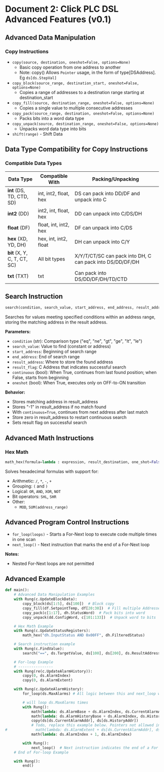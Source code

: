 # Document 2: Click PLC DSL Advanced Features (v0.1)

## Advanced Data Manipulation

### Copy Instructions
- `copy(source, destination, oneshot=False, options=None)`
  - Basic copy operation from one address to another
  - Note: copy() Allows `Pointer` usage, in the form of type[DSAddress]. Eg `ds[ds.StepVal]`
- `copy_block(source_range, destination_start, oneshot=False, options=None)`
  - Copies a range of addresses to a destination range starting at destination_start
- `copy_fill(source, destination_range, oneshot=False, options=None)`
  - Copies a single value to multiple consecutive addresses
- `copy_pack(source_range, destination, oneshot=False, options=None)`
  - Packs bits into a word data type
- `copy_unpack(source, destination_range, oneshot=False, options=None)`
  - Unpacks word data type into bits
- `shift(range)` - Shift Data

## Data Type Compatibility for Copy Instructions

### Compatible Data Types
| Data Type | Compatible With | Packing/Unpacking |
|-----------|-----------------|-------------------|
| **int** (DS, TD, CTD, SD) | int, int2, float, hex | DS can pack into DD/DF and unpack into C |
| **int2** (DD) | int2, int, float, hex | DD can unpack into C/DS/DH |
| **float** (DF) | float, int, int2, hex | DF can unpack into C/DS |
| **hex** (XD, YD, DH) | hex, int, int2, float | DH can unpack into C/Y |
| **bit** (X, Y, C, T, CT, SC) | All bit types | X/Y/T/CT/SC can pack into DH, C can pack into DS/DD/DF/DH |
| **txt** (TXT) | txt | Can pack into DS/DD/DF/DH/TD/CTD |

## Search Instruction
```python
search(condition, search_value, start_address, end_address, result_address, result_flag : C Address, continuous=False, oneshot=False)
```

Searches for values meeting specified conditions within an address range, storing the matching address in the result address.

**Parameters:**
- `condition` (str): Comparison type ("eq", "ne", "gt", "ge", "lt", "le")
- `search_value`: Value to find (constant or address)
- `start_address`: Beginning of search range
- `end_address`: End of search range
- `result_address`: Where to store the found address
- `result_flag`: C Address that indicates successful search
- `continuous` (bool): When True, continues from last found position; when False, starts from beginning
- `oneshot` (bool): When True, executes only on OFF-to-ON transition

**Behavior:**
- Stores matching address in result_address
- Stores "-1" in result_address if no match found
- With `continuous=True`, continues from next address after last match
- Store zero in result_address to restart continuous search
- Sets result flag on successful search

## Advanced Math Instructions

### Hex Math
```python
math_hex(formula=lambda : expression, result_destination, one_shot=False)
```
Solves hexadecimal formulas with support for: 
- Arithmetic: `/`, `*`, `-`, `+`
- Grouping: `(` and `)`
- Logical: `OR`, `AND`, `XOR`, `NOT`
- Bit operators: `SHL`, `SHR`
- Other:
  - `MOD`, `SUM(address_range)`

## Advanced Program Control Instructions

- `for_loop(loops)` - Starts a For-Next loop to execute code multiple times in one scan
- `next_loop()` - Next instruction that marks the end of a For-Next loop

**Notes:**
- Nested For-Next loops are not permitted

## Advanced Example

```python
def main():
    # Advanced Data Manipulation Examples
    with Rung(c.UpdateBlockData):
        copy_block(ds[1:5], ds[100])  # Block copy
        copy_fill(df.SetpointTemp, df[20:30])  # Fill multiple Addresses
        copy_pack(c[1:17], dh.StatusWord)  # Pack bits into word
        copy_unpack(dd.ConfigWord, c[101:133])  # Unpack word to bits

    # Hex Math Example
    with Rung(c.UpdateStatusRegisters):
        math_hex("dh.InputStatus AND 0x00FF", dh.FilteredStatus)

    # Search instruction example
    with Rung(c.FindValue):
        search("==", ds.TargetValue, ds[100], ds[200], ds.ResultAddress, c.ValueFound)

    # For-loop Example
    # ----------------
    with Rung(re(c.UpdateAlarmHistory)):
        copy(0, ds.AlarmIndex)
        copy(0, ds.AlarmExtent)

    with Rung(c.UpdateAlarmHistory):
        for_loop(ds.MaxAlarms) # All logic between this and next_loop will be repeated

        # will loop ds.MaxAlarms times
        with Rung():
            math(lambda: ds.AlarmBase + ds.AlarmIndex, ds.CurrentAlarmAddr)
            math(lambda: ds.AlarmHistoryBase + ds.AlarmIndex, ds.HistoryAddr)
            copy(ds[ds.CurrentAlarmAddr], ds[ds.HistoryAddr])
            # Todo, replace this example below. Pointers not allowed in math
#             math(lambda: ds.AlarmExtent + ds[ds.CurrentAlarmAddr], ds.AlarmExtent)
            math(lambda: ds.AlarmIndex + 1, ds.AlarmIndex)

        with Rung():
            next_loop()  # Next instruction indicates the end of a For Next loop
    # End of For-loop Example

    with Rung():
        end()